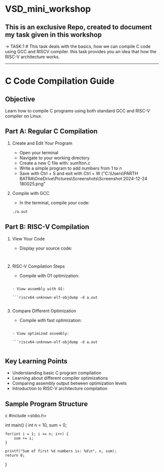 # VSD_mini_workshop
This is an exclusive Repo, created to document my task given in this workshop
---
→ TASK:1   # This task deals with the basics, how we can compile C code using GCC and RISCV compiler. this task provides you an idea that how the RISC-V architecture works.

---
#  C Code Compilation Guide
## Objective
Learn how to compile C programs using both standard GCC and RISC-V compiler on Linux.

## Part A: Regular C Compilation
1. Create and Edit Your Program
   - Open your terminal
   - Navigate to your working directory
   - Create a new C file with: sum1ton.c
   - Write a simple program to add numbers from 1 to n
   - Save with Ctrl + S and exit with Ctrl + W
("C:\Users\PARTH BATRA\OneDrive\Pictures\Screenshots\Screenshot 2024-12-24 180025.png"

2. Compile with GCC
   - In the terminal, compile your code:
   
   ```gcc sum1ton.c
   ./a.out
   

## Part B: RISC-V Compilation
1. View Your Code
   - Display your source code:
   
   ```cat sum1ton.c
   

2. RISC-V Compilation Steps
   - Compile with O1 optimization:
   
   ```riscv64-unknown-elf-objdump -O1 sum1ton.o
   
   - View assembly with O1:
   
   ```riscv64-unknown-elf-objdump -d a.out
   

3. Compare Different Optimization
   - Compile with fast optimization:
   
   ```riscv64-unknown-elf-objdump -Ofast sum1ton.c
   
   - View optimized assembly:
   
   ```riscv64-unknown-elf-objdump -d a.out
   

## Key Learning Points
- Understanding basic C program compilation
- Learning about different compiler optimizations
- Comparing assembly output between optimization levels
- Introduction to RISC-V architecture compilation

## Sample Program Structure
c
#include <stdio.h>

int main() {
    int n = 10, sum = 0;
    
    for(int i = 1; i <= n; i++) {
        sum += i;
    }
    
    printf("Sum of first %d numbers is: %d\n", n, sum);
    return 0;
}
